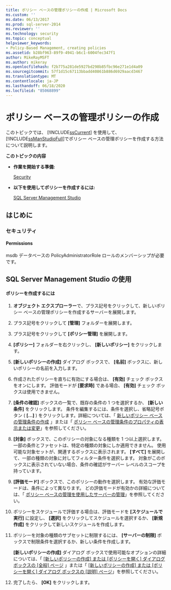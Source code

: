 ```yaml
---
title: ポリシー ベースの管理ポリシーの作成 | Microsoft Docs
ms.custom: ''
ms.date: 06/13/2017
ms.prod: sql-server-2014
ms.reviewer: ''
ms.technology: security
ms.topic: conceptual
helpviewer_keywords:
- Policy-Based Management, creating policies
ms.assetid: b28bf963-89f9-4941-b6c1-6004fec347f1
author: MikeRayMSFT
ms.author: mikeray
ms.openlocfilehash: f2b775a281de5927bd298b85fbc96e271e1d4a09
ms.sourcegitcommit: 57f1d15c67113bbadd40861b886d6929aacd3467
ms.translationtype: MT
ms.contentlocale: ja-JP
ms.lasthandoff: 06/18/2020
ms.locfileid: "85068899"
---
```

# <a name="create-a-policy-based-management-policy"></a>ポリシー ベースの管理ポリシーの作成
  このトピックでは、 [!INCLUDE[ssCurrent](../../includes/sscurrent-md.md)] を使用して、 [!INCLUDE[ssManStudioFull](../../includes/ssmanstudiofull-md.md)]でポリシー ベースの管理ポリシーを作成する方法について説明します。  
  
 **このトピックの内容**  
  
-   **作業を開始する準備:**  
  
     [Security](#Security)  
  
-   **以下を使用してポリシーを作成するには:**  
  
     [SQL Server Management Studio](#SSMSProcedure)  
  
##  <a name="before-you-begin"></a><a name="BeforeYouBegin"></a> はじめに  
  
###  <a name="security"></a><a name="Security"></a> セキュリティ  
  
####  <a name="permissions"></a><a name="Permissions"></a> Permissions  
 msdb データベースの PolicyAdministratorRole ロールのメンバーシップが必要です。  
  
##  <a name="using-sql-server-management-studio"></a><a name="SSMSProcedure"></a> SQL Server Management Studio の使用  
  
#### <a name="to-create-a-policy"></a>ポリシーを作成するには  
  
1.  **オブジェクト エクスプローラー**で、プラス記号をクリックして、新しいポリシー ベースの管理ポリシーを作成するサーバーを展開します。  
  
2.  プラス記号をクリックして **[管理]** フォルダーを展開します。  
  
3.  プラス記号をクリックして **[ポリシー管理]** を展開します。  
  
4.  **[ポリシー]** フォルダーを右クリックし、 **[新しいポリシー]** をクリックします。  
  
5.  **[新しいポリシーの作成]** ダイアログ ボックスで、 **[名前]** ボックスに、新しいポリシーの名前を入力します。  
  
6.  作成されたポリシーを直ちに有効にする場合は、 **[有効]** チェック ボックスをオンにします。 評価モードが **[要求時]** である場合、 **[有効]** チェック ボックスは使用できません。  
  
7.  **[条件の確認]** ボックスの一覧で、既存の条件の 1 つを選択するか、 **[新しい条件]** をクリックします。 条件を編集するには、条件を選択し、省略記号ボタン ( **[...]** ) をクリックします。詳細については、「 [新しいポリシー ベースの管理条件の作成](create-a-new-policy-based-management-condition.md) 」または「 [ポリシー ベースの管理条件のプロパティの表示または変更](view-or-modify-the-properties-of-a-policy-based-management-condition.md)」を参照してください。  
  
8.  **[対象]** ボックスで、このポリシーの対象になる種類を 1 つ以上選択します。 一部の条件とファセットは、特定の種類の対象にしか適用できません。 使用可能な対象セットが、関連するボックスに表示されます。 **[すべて]** を展開して、一部の種類の対象に対してフィルター条件を選択します。 対象がこのボックスに表示されていない場合、条件の確認がサーバー レベルのスコープを持っています。  
  
9. **[評価モード]** ボックスで、このポリシーの動作を選択します。 有効な評価モードは、条件によって異なります。 どの評価モードが有効かの詳細については、「 [ポリシー ベースの管理を使用したサーバーの管理](administer-servers-by-using-policy-based-management.md)」を参照してください。  
  
10. ポリシーをスケジュールで評価する場合は、評価モードを **[スケジュールで実行]** に設定し、 **[選択]** をクリックしてスケジュールを選択するか、 **[新規作成]** をクリックして新しいスケジュールを作成します。  
  
11. ポリシーを対象の種類のサブセットに制限するには、 **[サーバーの制限]** ボックスで制限条件を選択するか、新しい条件を作成します。  
  
     **[新しいポリシーの作成]** ダイアログ ボックスで使用可能なオプションの詳細については、「 [[新しいポリシーの作成] または [ポリシーを開く] ダイアログ ボックスの [全般] ページ](../../integration-services/general-page-of-integration-services-designers-options.md) 」または「 [[新しいポリシーの作成] または [ポリシーを開く] ダイアログ ボックスの [説明] ページ](create-new-policy-or-open-policy-dialog-box-description-page.md)」を参照してください。  
  
12. 完了したら、 **[OK]** をクリックします。  
  
  
